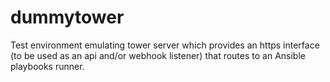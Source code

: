 # dummytower
Test environment emulating tower server which provides an https interface (to be used as an api and/or webhook listener) that routes to an Ansible playbooks runner.
